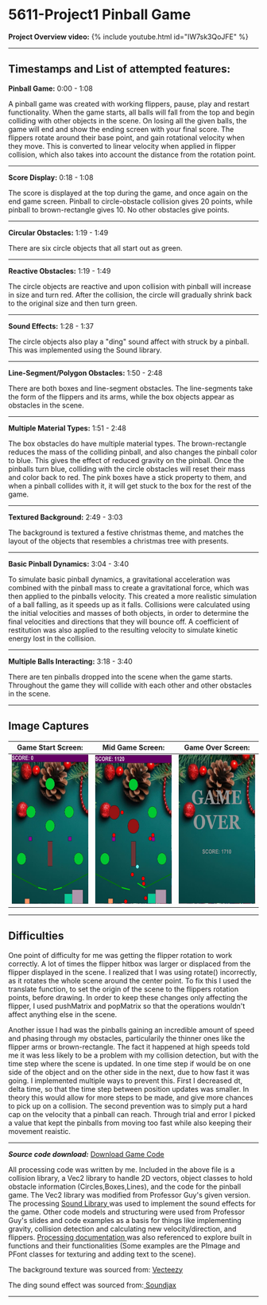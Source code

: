 # 5611-Project1 Pinball Game

**Project Overview video:**
{% include youtube.html id="IW7sk3QoJFE" %}

---

**Timestamps and List of attempted features:**
----
**Pinball Game:** 0:00 - 1:08

A pinball game was created with working flippers, pause, play and restart functionality. When the game starts, all balls will fall from the top and begin colliding with other objects in the scene. On losing all the given balls, the game will end and show the ending screen with your final score. The flippers rotate around their base point, and gain rotational velocity when they move. This is converted to linear velocity when applied in flipper collision, which also takes into account the distance from the rotation point.

---
**Score Display:** 0:18 - 1:08

The score is displayed at the top during the game, and once again on the end game screen. Pinball to circle-obstacle collision gives 20 points, while pinball to brown-rectangle gives 10. No other obstacles give points.

---
**Circular Obstacles:** 1:19 - 1:49

There are six circle objects that all start out as green.

---
**Reactive Obstacles:** 1:19 - 1:49

The circle objects are reactive and upon collision with pinball will increase in size and turn red. After the collision, the circle will gradually shrink back to the original size and then turn green.

---
**Sound Effects:** 1:28 - 1:37

The circle objects also play a "ding" sound affect with struck by a pinball. This was implemented using the Sound library.

---
**Line-Segment/Polygon Obstacles:** 1:50 - 2:48

There are both boxes and line-segment obstacles. The line-segments take the form of the flippers and its arms, while the box objects appear as obstacles in the scene. 

---
**Multiple Material Types:** 1:51 - 2:48

The box obstacles do have multiple material types. The brown-rectangle reduces the mass of the colliding pinball, and also changes the pinball color to blue. This gives the effect of reduced gravity on the pinball. Once the pinballs turn blue, colliding with the circle obstacles will reset their mass and color back to red. The pink boxes have a stick property to them, and when a pinball collides with it, it will get stuck to the box for the rest of the game.

---
**Textured Background:** 2:49 - 3:03

The background is textured a festive christmas theme, and matches the layout of the objects that resembles a christmas tree with presents.

---
**Basic Pinball Dynamics:** 3:04 - 3:40

To simulate basic pinball dynamics, a gravitational acceleration was combined with the pinball mass to create a gravitational force, which was then applied to the pinballs velocity. This created a more realistic simulation of a ball falling, as it speeds up as it falls. Collisions were calculated using the initial velocities and masses of both objects, in order to determine the final velocities and directions that they will bounce off. A coefficient of restitution was also applied to the resulting velocity to simulate kinetic energy lost in the collision.

---
**Multiple Balls Interacting:** 3:18 - 3:40

There are ten pinballs dropped into the scene when the game starts. Throughout the game they will collide with each other and other obstacles in the scene.

---

Image Captures
---

|Game Start Screen:          | Mid Game Screen:          |Game Over Screen:    | 
|-------------------------|-------------------------|-------------------------------------|
|<img src="./docs/assets/gamestart.JPG" width="200" height="300"> | <img src="./docs/assets/midgame.JPG" width="200" height="300"> |  <img src="./docs/assets/gameover.JPG" width="200" height="300">  |          

---

Difficulties
---
One point of difficulty for me was getting the flipper rotation to work correctly. A lot of times the flipper hitbox was larger or displaced from the flipper displayed in the scene. I realized that I was using rotate() incorrectly, as it rotates the whole scene around the center point. To fix this I used the translate function, to set the origin of the scene to the flippers rotation points, before drawing. In order to keep these changes only affecting the flipper, I used pushMatrix and popMatrix so that the operations wouldn't affect anything else in the scene.

Another issue I had was the pinballs gaining an incredible amount of speed and phasing through my obstacles, particularily the thinner ones like the flipper arms or brown-rectangle. The fact it happened at high speeds told me it was less likely to be a problem with my collision detection, but with the time step where the scene is updated. In one time step if would be on one side of the object and on the other side in the next, due to how fast it was going. I implemented multiple ways to prevent this. First I decreased dt, delta time, so that the time step between position updates was smaller. In theory this would allow for more steps to be made, and give more chances to pick up on a collision. The second prevention was to simply put a hard cap on the velocity that a pinball can reach. Through trial and error I picked a value that kept the pinballs from moving too fast while also keeping their movement reaistic.

---
***Source code download:*** <a href= "CSCI5611_Project_1.pde" download>Download Game Code</a>

All processing code was written by me. Included in the above file is a collision library, a Vec2 library to handle 2D vectors, object classes to hold obstacle information (Circles,Boxes,Lines), and the code for the pinball game. The Vec2 library was modified from Professor Guy's given version. The processing <a href="https://processing.org/reference/libraries/sound/index.html"> Sound Library </a> was used to implement the sound effects for the game. Other code models and structuring were used from Professor Guy's slides and code examples as a basis for things like implementing gravity, collision detection and calculating new velocity/direction, and flippers. <a href="https://processing.org/reference/"> Processing documentation </a> was also referenced to explore built in functions and their functionalities (Some examples are the PImage and PFont classes for texturing and adding text to the scene). 

The background texture was sourced from: <a href="https://www.vecteezy.com/photo/26750034-christmas-fir-branch-background "> Vecteezy </a>

The ding sound effect was sourced from:<a href="http://soundjax.com/ding-1.html "> Soundjax </a> 

---

